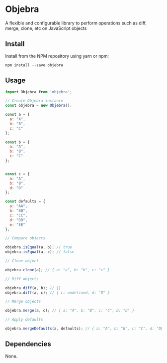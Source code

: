 # Objebra
A flexible and configurable library to perform operations such as diff, merge, clone, etc on JavaScript objects

## Install

Install from the NPM repository using yarn or npm:

```shell
npm install --save objebra
```

## Usage

```js
import Objebra from 'objebra';

// Create Objebra instance
const objebra = new Objebra();

const a = {
  a: "A",
  b: "B",
  c: "C"
};

const b = {
  a: "A",
  b: "B",
  c: "C"
};


const c = {
  a: "A",
  b: "B",
  d: "D"
};

const defaults = {
  a: "AA",
  b: "BB",
  c: "CC",
  d: "DD",
  e: "EE"
};

// Compare objects

objebra.isEqual(a, b); // true
objebra.isEqual(a, c); // false

// Clone object

objebra.clone(a); // { a: "a", b: "b", c: "c" }

// Diff objects

objebra.diff(a, b); // {}
objebra.diff(a, c); // { c: undefined, d: "D" }

// Merge objects

objebra.merge(a, c); // { a: "A", b: "B", c: "C", D: "D" }

// Apply defaults

objebra.mergeDefaults(a, defaults); // { a: "A", b: "B", c: "C", d: "DD", e: "EE" }

```

## Dependencies

None.
